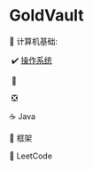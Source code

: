 # GoldVault

:watermelon: 计算机基础:

​	:heavy_check_mark: [操作系统](.docs\basic\操作系统.md)

​	:triangular_flag_on_post:

​	:negative_squared_cross_mark:

:coffee: Java 

:pear: 框架 

:peach: LeetCode 

